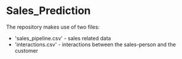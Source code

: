# Sales_Prediction
The repository makes use of two files:

- 'sales_pipeline.csv' - sales related data
- 'interactions.csv' - interactions between the sales-person and the customer
